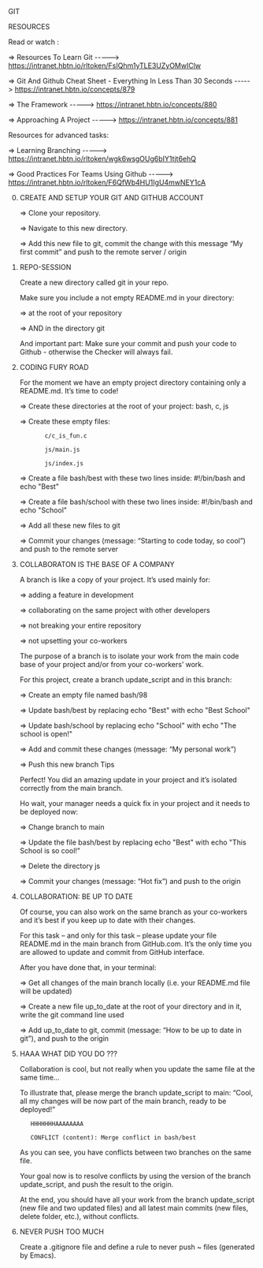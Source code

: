 GIT


RESOURCES

Read or watch :

   => Resources To Learn Git  ----->  https://intranet.hbtn.io/rltoken/FsIQhm1yTLE3UZyOMwIClw

   => Git And Github Cheat Sheet - Everything In Less Than 30 Seconds  ----->  https://intranet.hbtn.io/concepts/879

   => The Framework  ----->  https://intranet.hbtn.io/concepts/880

   => Approaching A Project  ----->  https://intranet.hbtn.io/concepts/881


Resources for advanced tasks:

   => Learning Branching  ----->  https://intranet.hbtn.io/rltoken/wgk6wsgOUg6bIY1tjt6ehQ

   => Good Practices For Teams Using Github  ----->  https://intranet.hbtn.io/rltoken/F6QfWb4HU1IgU4mwNEY1cA


0. CREATE AND SETUP YOUR GIT AND GITHUB ACCOUNT


   => Clone your repository.

   => Navigate to this new directory.

   => Add this new file to git, commit the change with this message “My first commit” and push to the remote server / origin



1. REPO-SESSION

   Create a new directory called git in your repo.

   Make sure you include a not empty README.md in your directory:

      => at the root of your repository

      => AND in the directory git

   And important part: Make sure your commit and push your code to Github - otherwise the Checker will always fail.



2. CODING FURY ROAD

   For the moment we have an empty project directory containing only a README.md. It’s time to code!

      => Create these directories at the root of your project: bash, c, js

      => Create these empty files:

              c/c_is_fun.c

              js/main.js

              js/index.js

      => Create a file bash/best with these two lines inside: #!/bin/bash and echo "Best"

      => Create a file bash/school with these two lines inside: #!/bin/bash and echo "School"

      => Add all these new files to git

      => Commit your changes (message: “Starting to code today, so cool”) and push to the remote server



3. COLLABORATON IS THE BASE OF A COMPANY

   A branch is like a copy of your project. It’s used mainly for:

      => adding a feature in development

      => collaborating on the same project with other developers

      => not breaking your entire repository

      => not upsetting your co-workers



   The purpose of a branch is to isolate your work from the main code base of your project and/or from your co-workers’ work.

   For this project, create a branch update_script and in this branch:

      => Create an empty file named bash/98

      => Update bash/best by replacing echo "Best" with echo "Best School"

      => Update bash/school by replacing echo "School" with echo "The school is open!"

      => Add and commit these changes (message: “My personal work”)

      => Push this new branch Tips



   Perfect! You did an amazing update in your project and it’s isolated correctly from the main branch.

   Ho wait, your manager needs a quick fix in your project and it needs to be deployed now:

      => Change branch to main

      => Update the file bash/best by replacing echo "Best" with echo "This School is so cool!"

      => Delete the directory js

      => Commit your changes (message: “Hot fix”) and push to the origin
 


4. COLLABORATION: BE UP TO DATE

   Of course, you can also work on the same branch as your co-workers and it’s best if you keep up to date with their changes.
 
   For this task – and only for this task – please update your file README.md in the main branch from GitHub.com. It’s the only time you are allowed to update and commit from GitHub interface.

   After you have done that, in your terminal:

      => Get all changes of the main branch locally (i.e. your README.md file will be updated)

      => Create a new file up_to_date at the root of your directory and in it, write the git command line used

      => Add up_to_date to git, commit (message: “How to be up to date in git”), and push to the origin



5. HAAA WHAT DID YOU DO ???

   Collaboration is cool, but not really when you update the same file at the same time…

   To illustrate that, please merge the branch update_script to main: “Cool, all my changes will be now part of the main branch, ready to be deployed!”

          HHHHHHHAAAAAAAA
 
          CONFLICT (content): Merge conflict in bash/best

   As you can see, you have conflicts between two branches on the same file.

   Your goal now is to resolve conflicts by using the version of the branch update_script, and push the result to the origin.

   At the end, you should have all your work from the branch update_script (new file and two updated files) and all latest main commits (new files, delete folder, etc.), without conflicts.



6. NEVER PUSH TOO MUCH

   Create a .gitignore file and define a rule to never push ~ files (generated by Emacs).

